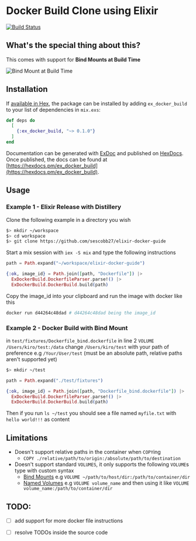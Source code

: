 # Docker Build Clone using Elixir

[![Build Status](https://travis-ci.org/sescobb27/ex_docker_build.svg?branch=master)](https://travis-ci.org/sescobb27/ex_docker_build)

## What's the special thing about this?

This comes with support for **Bind Mounts at Build Time**

![Bind Mount at Build Time](https://user-images.githubusercontent.com/31992054/46028189-d2b73300-c0e7-11e8-9c78-3575f652bc98.png)

## Installation

If [available in Hex](https://hex.pm/docs/publish), the package can be installed
by adding `ex_docker_build` to your list of dependencies in `mix.exs`:

```elixir
def deps do
  [
    {:ex_docker_build, "~> 0.1.0"}
  ]
end
```

Documentation can be generated with [ExDoc](https://github.com/elixir-lang/ex_doc)
and published on [HexDocs](https://hexdocs.pm). Once published, the docs can
be found at [https://hexdocs.pm/ex_docker_build](https://hexdocs.pm/ex_docker_build).

## Usage


### Example 1 - **Elixir Release with Distillery**

Clone the following example in a directory you wish

```sh
$> mkdir ~/workspace
$> cd workspace
$> git clone https://github.com/sescobb27/elixir-docker-guide
```

Start a mix session with `iex -S mix` and type the following instructions

```ex
path = Path.expand("~/workspace/elixir-docker-guide")

{:ok, image_id} = Path.join([path, "Dockerfile"]) |>
  ExDockerBuild.DockerfileParser.parse!() |>
  ExDockerBuild.DockerBuild.build(path)
```

Copy the image_id into your clipboard and run the image with docker like this

```sh
docker run d44264c48dad # d44264c48dad being the image_id
```

### Example 2 - **Docker Build with Bind Mount**

in `test/fixtures/Dockerfile_bind.dockerfile` in line 2 `VOLUME /Users/kiro/test:/data`
change `/Users/kiro/test` with your path of preference e.g `/Your/User/test`
(must be an absolute path, relative paths aren't supported yet)

```sh
$> mkdir ~/test
```

```ex
path = Path.expand("./test/fixtures")

{:ok, image_id} = Path.join([path, "Dockerfile_bind.dockerfile"]) |>
  ExDockerBuild.DockerfileParser.parse!() |>
  ExDockerBuild.DockerBuild.build(path)
```

Then if you run `ls ~/test` you should see a file named `myfile.txt` with
`hello world!!!` as content

## Limitations

- Doesn't support relative paths in the container when `COPY`ing
  - `COPY ./relative/path/to/origin:/absolute/path/to/destination`
- Doesn't support standard `VOLUMES`, it only supports the following `VOLUME`s type
with custom syntax
  - [Bind Mounts](https://docs.docker.com/storage/bind-mounts/) e.g `VOLUME ~/path/to/host/dir:/path/to/container/dir`
  - [Named Volumes](https://docs.docker.com/storage/volumes/) e.g `VOLUME volume_name` and then using it like `VOLUME volume_name:/path/to/container/dir`

## TODO:

- [ ] add support for more docker file instructions
- [ ] resolve TODOs inside the source code

